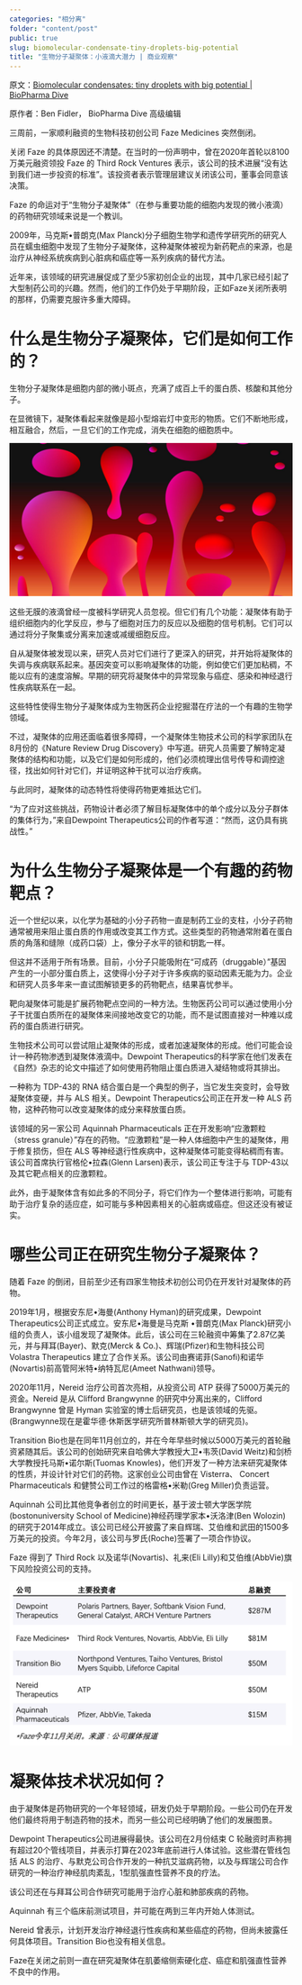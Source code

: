 ```yaml
---
categories: "相分离"
folder: "content/post"
public: true
slug: biomolecular-condensate-tiny-droplets-big-potential
title: "生物分子凝聚体：小液滴大潜力 | 商业观察"
---
```


原文：[Biomolecular condensates: tiny droplets with big potential | BioPharma Dive](https://www.biopharmadive.com/news/biomolecular-condensates-biotech-startups/636848/)

原作者：Ben Fidler， BioPharma Dive 高级编辑

三周前，一家顺利融资的生物科技初创公司 Faze Medicines 突然倒闭。

关闭 Faze 的具体原因还不清楚。在当时的一份声明中，曾在2020年首轮以8100万美元融资领投 Faze 的 Third Rock Ventures 表示，该公司的技术进展“没有达到我们进一步投资的标准”。该投资者表示管理层建议关闭该公司，董事会同意该决策。

Faze 的命运对于“生物分子凝聚体”（在参与重要功能的细胞内发现的微小液滴）的药物研究领域来说是一个教训。

2009年，马克斯•普朗克(Max Planck)分子细胞生物学和遗传学研究所的研究人员在蠕虫细胞中发现了生物分子凝聚体，这种凝聚体被视为新药靶点的来源，也是治疗从神经系统疾病到心脏病和癌症等一系列疾病的替代方法。

近年来，该领域的研究进展促成了至少5家初创企业的出现，其中几家已经引起了大型制药公司的兴趣。然而，他们的工作仍处于早期阶段，正如Faze关闭所表明的那样，仍需要克服许多重大障碍。

# 什么是生物分子凝聚体，它们是如何工作的？

生物分子凝聚体是细胞内部的微小斑点，充满了成百上千的蛋白质、核酸和其他分子。

在显微镜下，凝聚体看起来就像是超小型熔岩灯中变形的物质。它们不断地形成，相互融合，然后，一旦它们的工作完成，消失在细胞的细胞质中。

![生物分子在细胞内凝结成微小的、液体状的斑点，就像微小的熔岩灯里的物质一样，形状发生变化smartboy10 via Getty Images](/images/logseq/image_1672305233475_0.png)

这些无膜的液滴曾经一度被科学研究人员忽视。但它们有几个功能：凝聚体有助于组织细胞内的化学反应，参与了细胞对压力的反应以及细胞的信号机制。它们可以通过将分子聚集或分离来加速或减缓细胞反应。

自从凝聚体被发现以来，研究人员对它们进行了更深入的研究，并开始将凝聚体的失调与疾病联系起来。基因突变可以影响凝聚体的功能，例如使它们更加粘稠，不能以应有的速度溶解。早期的研究将凝聚体中的异常现象与癌症、感染和神经退行性疾病联系在一起。

这些特性使得生物分子凝聚体成为生物医药企业挖掘潜在疗法的一个有趣的生物学领域。

不过，凝聚体的应用还面临着很多障碍，一个凝聚体生物技术公司的科学家团队在8月份的《Nature Review Drug Discovery》中写道。研究人员需要了解特定凝聚体的结构和功能，以及它们是如何形成的，他们必须梳理出信号传导和调控途径，找出如何针对它们，并证明这种干扰可以治疗疾病。

与此同时，凝聚体的动态特性将使得药物更难抵达它们。

“为了应对这些挑战，药物设计者必须了解目标凝聚体中的单个成分以及分子群体的集体行为，”来自Dewpoint Therapeutics公司的作者写道：“然而，这仍具有挑战性。”

# 为什么生物分子凝聚体是一个有趣的药物靶点？

近一个世纪以来，以化学为基础的小分子药物一直是制药工业的支柱，小分子药物通常被用来阻止蛋白质的作用或改变其工作方式。这些类型的药物通常附着在蛋白质的角落和缝隙（成药口袋）上，像分子水平的锁和钥匙一样。

但这并不适用于所有场景。目前，小分子只能吸附在“可成药（druggable）”基因产生的一小部分蛋白质上，这使得小分子对于许多疾病的驱动因素无能为力。企业和研究人员多年来一直试图解锁更多的药物靶点，结果喜忧参半。

靶向凝聚体可能是扩展药物靶点空间的一种方法。生物医药公司可以通过使用小分子干扰蛋白质所在的凝聚体来间接地改变它的功能，而不是试图直接对一种难以成药的蛋白质进行研究。

生物技术公司可以尝试阻止凝聚体的形成，或者加速凝聚体的形成。他们可能会设计一种药物渗透到凝聚体液滴中。Dewpoint Therapeutics的科学家在他们发表在《自然》杂志的论文中描述了如何使用药物阻止蛋白质进入凝结物或将其排出。

一种称为 TDP-43的 RNA 结合蛋白是一个典型的例子，当它发生突变时，会导致凝聚体变硬，并与 ALS 相关。Dewpoint Therapeutics公司正在开发一种 ALS 药物，这种药物可以改变凝聚体的成分来释放蛋白质。

该领域的另一家公司 Aquinnah Pharmaceuticals 正在开发影响“应激颗粒（stress granule）”存在的药物。“应激颗粒”是一种人体细胞中产生的凝聚体，用于修复损伤，但在 ALS 等神经退行性疾病中，这种凝聚体可能变得粘稠而有害。该公司首席执行官格伦•拉森(Glenn Larsen)表示，该公司正专注于与 TDP-43以及其它靶点相关的应激颗粒。

此外，由于凝聚体含有如此多的不同分子，将它们作为一个整体进行影响，可能有助于治疗复杂的适应症，如可能与多种因素相关的心脏病或癌症。但这还没有被证实。

# 哪些公司正在研究生物分子凝聚体？

随着 Faze 的倒闭，目前至少还有四家生物技术初创公司仍在开发针对凝聚体的药物。

2019年1月，根据安东尼•海曼(Anthony Hyman)的研究成果，Dewpoint Therapeutics公司正式成立。安东尼•海曼是马克斯 •普朗克(Max Planck)研究小组的负责人，该小组发现了凝聚体。此后，该公司在三轮融资中筹集了2.87亿美元，并与拜耳(Bayer)、默克(Merck & Co.)、辉瑞(Pfizer)和生物科技公司 Volastra Therapeutics 建立了合作关系。该公司由赛诺菲(Sanofi)和诺华(Novartis)前高管阿米特•纳特瓦尼(Ameet Nathwani)领导。

2020年11月，Nereid 治疗公司首次亮相，从投资公司 ATP 获得了5000万美元的资金。Nereid 是从 Clifford Brangwynne 的研究中分离出来的，Clifford Brangwynne 曾是 Hyman 实验室的博士后研究员，也是该领域的先驱。(Brangwynne现在是霍华德·休斯医学研究所普林斯顿大学的研究员)。

Transition Bio也是在同年11月创立的，并在今年早些时候以5000万美元的首轮融资紧随其后。该公司的创始研究来自哈佛大学教授大卫•韦茨(David Weitz)和剑桥大学教授托马斯•诺尔斯(Tuomas Knowles)，他们开发了一种方法来研究凝聚体的性质，并设计针对它们的药物。这家创业公司由曾在 Visterra、 Concert Pharmaceuticals 和健赞公司工作过的格雷格•米勒(Greg Miller)负责运营。

Aquinnah 公司比其他竞争者创立的时间更长，基于波士顿大学医学院(bostonuniversity School of Medicine)神经药理学家本•沃洛津(Ben Wolozin)的研究于2014年成立。该公司已经公开披露了来自辉瑞、艾伯维和武田的1500多万美元的投资。今年2月，该公司与罗氏(Roche)签署了一项合作协议。

Faze 得到了 Third Rock 以及诺华(Novartis)、礼来(Eli Lilly)和艾伯维(AbbVie)旗下风险投资公司的支持。

![image.png](/images/logseq/image_1672307408748_0.png)

# 凝聚体技术状况如何？

由于凝聚体是药物研究的一个年轻领域，研发仍处于早期阶段。一些公司仍在开发他们最终将用于制造药物的技术，而另一些公司已经明确了他们的发展图景。

Dewpoint Therapeutics公司进展得最快。该公司在2月份结束 C 轮融资时声称拥有超过20个管线项目，并表示打算在2023年底前进行人体试验。这些潜在管线包括 ALS 的治疗、与默克公司合作开发的一种抗艾滋病药物，以及与辉瑞公司合作研究的一种治疗神经肌肉紊乱，1型肌强直性营养不良的疗法。

该公司还在与拜耳公司合作研究可能用于治疗心脏和肺部疾病的药物。

Aquinnah 有三个临床前测试项目，并可能在两到三年内开始人体测试。

Nereid 曾表示，计划开发治疗神经退行性疾病和某些癌症的药物，但尚未披露任何具体项目。Transition Bio也没有相关信息。

Faze在关闭之前则一直在研究凝聚体在肌萎缩侧索硬化症、癌症和肌强直性营养不良中的作用。